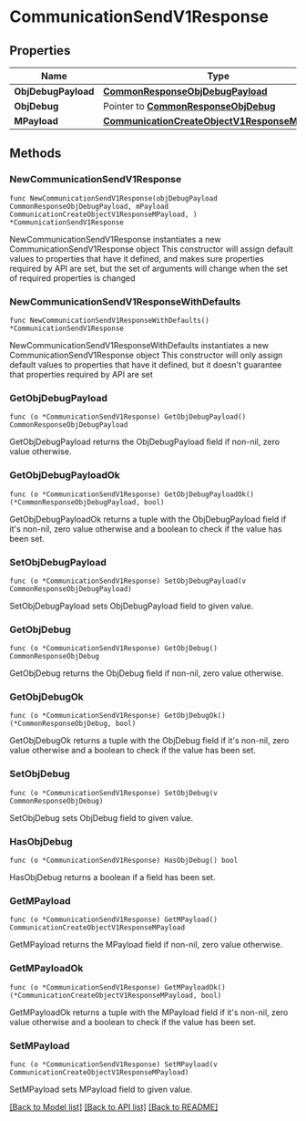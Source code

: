 # CommunicationSendV1Response

## Properties

Name | Type | Description | Notes
------------ | ------------- | ------------- | -------------
**ObjDebugPayload** | [**CommonResponseObjDebugPayload**](CommonResponseObjDebugPayload.md) |  | 
**ObjDebug** | Pointer to [**CommonResponseObjDebug**](CommonResponseObjDebug.md) |  | [optional] 
**MPayload** | [**CommunicationCreateObjectV1ResponseMPayload**](CommunicationCreateObjectV1ResponseMPayload.md) |  | 

## Methods

### NewCommunicationSendV1Response

`func NewCommunicationSendV1Response(objDebugPayload CommonResponseObjDebugPayload, mPayload CommunicationCreateObjectV1ResponseMPayload, ) *CommunicationSendV1Response`

NewCommunicationSendV1Response instantiates a new CommunicationSendV1Response object
This constructor will assign default values to properties that have it defined,
and makes sure properties required by API are set, but the set of arguments
will change when the set of required properties is changed

### NewCommunicationSendV1ResponseWithDefaults

`func NewCommunicationSendV1ResponseWithDefaults() *CommunicationSendV1Response`

NewCommunicationSendV1ResponseWithDefaults instantiates a new CommunicationSendV1Response object
This constructor will only assign default values to properties that have it defined,
but it doesn't guarantee that properties required by API are set

### GetObjDebugPayload

`func (o *CommunicationSendV1Response) GetObjDebugPayload() CommonResponseObjDebugPayload`

GetObjDebugPayload returns the ObjDebugPayload field if non-nil, zero value otherwise.

### GetObjDebugPayloadOk

`func (o *CommunicationSendV1Response) GetObjDebugPayloadOk() (*CommonResponseObjDebugPayload, bool)`

GetObjDebugPayloadOk returns a tuple with the ObjDebugPayload field if it's non-nil, zero value otherwise
and a boolean to check if the value has been set.

### SetObjDebugPayload

`func (o *CommunicationSendV1Response) SetObjDebugPayload(v CommonResponseObjDebugPayload)`

SetObjDebugPayload sets ObjDebugPayload field to given value.


### GetObjDebug

`func (o *CommunicationSendV1Response) GetObjDebug() CommonResponseObjDebug`

GetObjDebug returns the ObjDebug field if non-nil, zero value otherwise.

### GetObjDebugOk

`func (o *CommunicationSendV1Response) GetObjDebugOk() (*CommonResponseObjDebug, bool)`

GetObjDebugOk returns a tuple with the ObjDebug field if it's non-nil, zero value otherwise
and a boolean to check if the value has been set.

### SetObjDebug

`func (o *CommunicationSendV1Response) SetObjDebug(v CommonResponseObjDebug)`

SetObjDebug sets ObjDebug field to given value.

### HasObjDebug

`func (o *CommunicationSendV1Response) HasObjDebug() bool`

HasObjDebug returns a boolean if a field has been set.

### GetMPayload

`func (o *CommunicationSendV1Response) GetMPayload() CommunicationCreateObjectV1ResponseMPayload`

GetMPayload returns the MPayload field if non-nil, zero value otherwise.

### GetMPayloadOk

`func (o *CommunicationSendV1Response) GetMPayloadOk() (*CommunicationCreateObjectV1ResponseMPayload, bool)`

GetMPayloadOk returns a tuple with the MPayload field if it's non-nil, zero value otherwise
and a boolean to check if the value has been set.

### SetMPayload

`func (o *CommunicationSendV1Response) SetMPayload(v CommunicationCreateObjectV1ResponseMPayload)`

SetMPayload sets MPayload field to given value.



[[Back to Model list]](../README.md#documentation-for-models) [[Back to API list]](../README.md#documentation-for-api-endpoints) [[Back to README]](../README.md)


